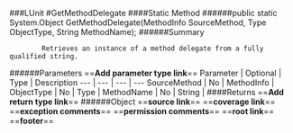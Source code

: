 ###LUnit
#GetMethodDelegate
####Static Method
######public static System.Object GetMethodDelegate(MethodInfo SourceMethod, Type ObjectType, String MethodName);
######Summary

            Retrieves an instance of a method delegate from a fully qualified string.
            
######Parameters
==__Add parameter type link__==
Parameter | Optional | Type | Description
 ---  |  ---  |  ---  |  --- 
SourceMethod | No | MethodInfo | 
ObjectType | No | Type | 
MethodName | No | String | 
####Returns
==__Add return type link__==
######Object
==__source link__==
==__coverage link__==
==__exception comments__==
==__permission comments__==
==__root link__==
==__footer__==
